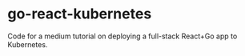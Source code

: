 # go-react-kubernetes
Code for a medium tutorial on deploying a full-stack React+Go app to Kubernetes.

